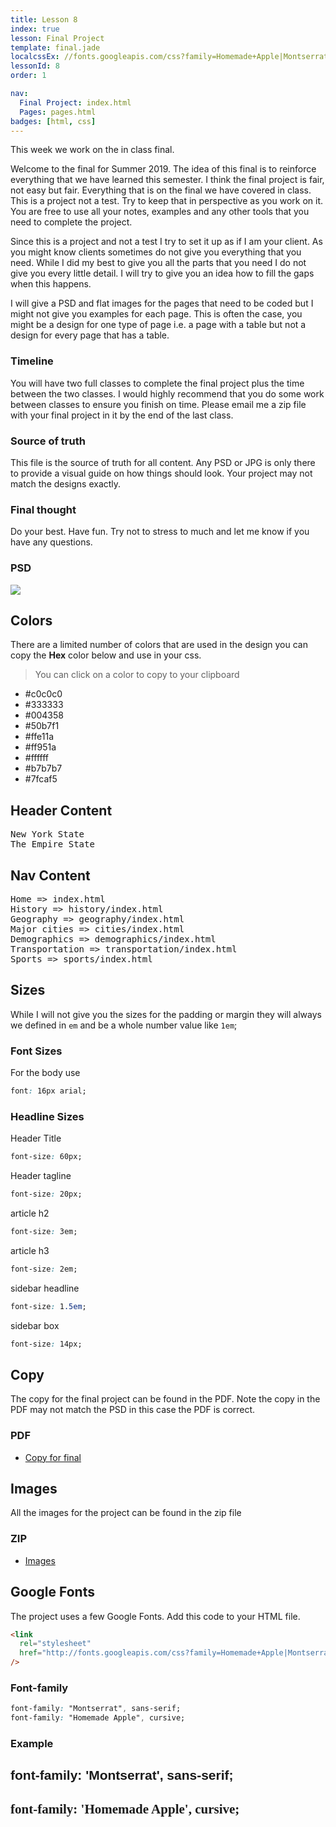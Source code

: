 ```yaml
---
title: Lesson 8
index: true
lesson: Final Project
template: final.jade
localcssEx: //fonts.googleapis.com/css?family=Homemade+Apple|Montserrat|Roboto+Mono
lessonId: 8
order: 1

nav:
  Final Project: index.html
  Pages: pages.html
badges: [html, css]
---
```


This week we work on the in class final.

<span class="more"></span>

Welcome to the final for Summer 2019. The idea of this final is to reinforce everything that we have learned this semester. I think the final project is fair, not easy but fair. Everything that is on the final we have covered in class. This is a project not a test. Try to keep that in perspective as you work on it. You are free to use all your notes, examples and any other tools that you need to complete the project.

Since this is a project and not a test I try to set it up as if I am your client. As you might know clients sometimes do not give you everything that you need. While I did my best to give you all the parts that you need I do not give you every little detail. I will try to give you an idea how to fill the gaps when this happens.

I will give a PSD and flat images for the pages that need to be coded but I might not give you examples for each page. This is often the case, you might be a design for one type of page i.e. a page with a table but not a design for every page that has a table.

### Timeline

You will have two full classes to complete the final project plus the time between the two classes. I would highly recommend that you do some work between classes to ensure you finish on time. Please email me a zip file with your final project in it by the end of the last class.

### Source of truth

This file is the source of truth for all content. Any PSD or JPG is only there to provide a visual guide on how things should look. Your project may not match the designs exactly.

### Final thought

Do your best. Have fun. Try not to stress to much and let me know if you have any questions.

### PSD

[![](https://res.cloudinary.com/svahtml/image/upload/c_scale,w_300/v1544624968/SVA_HTML_-_Summer_2018.png)](summer-2019.psd)

## Colors

There are a limited number of colors that are used in the design you can copy the **Hex** color below and use in your css.

> You can click on a color to copy to your clipboard

- \#c0c0c0
- \#333333
- \#004358
- \#50b7f1
- \#ffe11a
- \#ff951a
- \#ffffff
- \#b7b7b7
- \#7fcaf5

## Header Content

<pre class="text-content">
New York State
The Empire State
</pre>

## Nav Content

<pre class="text-content">
Home => index.html
History => history/index.html
Geography => geography/index.html
Major cities => cities/index.html
Demographics => demographics/index.html
Transportation => transportation/index.html
Sports => sports/index.html
</pre>

## Sizes

While I will not give you the sizes for the padding or margin they will always we defined in `em` and be a whole number value like `1em`;

### Font Sizes

For the body use

```css
font: 16px arial;
```

### Headline Sizes

Header Title

```css
font-size: 60px;
```

Header tagline

```css
font-size: 20px;
```

article h2

```css
font-size: 3em;
```

article h3

```css
font-size: 2em;
```

sidebar headline

```css
font-size: 1.5em;
```

sidebar box

```css
font-size: 14px;
```

## Copy

The copy for the final project can be found in the PDF. Note the copy in the PDF may not match the PSD in this case the PDF is correct.

### PDF

- [Copy for final](./final/summer-2019.pdf)

## Images

All the images for the project can be found in the zip file

### ZIP

- [Images](./final/images.zip)

## Google Fonts

The project uses a few Google Fonts. Add this code to your HTML file.

```html
<link
  rel="stylesheet"
  href="http://fonts.googleapis.com/css?family=Homemade+Apple|Montserrat"
/>
```

### Font-family

```css
font-family: "Montserrat", sans-serif;
font-family: "Homemade Apple", cursive;
```

### Example

<h2 style="font-family: 'Montserrat', sans-serif">font-family: 'Montserrat', sans-serif;</h2>

<h2 style="font-family: 'Homemade Apple', cursive">font-family: 'Homemade Apple', cursive;</h2>
